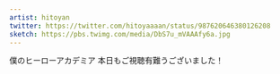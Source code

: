 ```yaml
---
artist: hitoyan
twitter: https://twitter.com/hitoyaaaan/status/987620646380126208
sketch: https://pbs.twimg.com/media/DbS7u_mVAAAfy6a.jpg
---
```

僕のヒーローアカデミア
本日もご視聴有難うございました！
